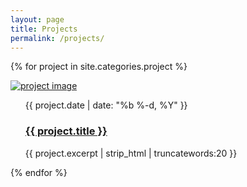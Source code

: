 ```yaml
---
layout: page
title: Projects
permalink: /projects/
---
```


<!-- **Photos and links coming soon, for now check out my github page for the following projects**

## Web Development
PhotoQ Website
Reaction Test

## Artificial Intellgence
StarcraftII AI Bot

## Game Development
Fruit Turtle <br>
Pyramid Escape <br>
WalkMan <br>

Checkout [my github](https://github.com/thomastran8) for more projects -->

{% for project in site.categories.project %}
<div class="post-ctn">
	<div>
		<a href="{{ project.url | prepend: site.baseurl }}" class="img-ctn post-image">
			<div class="img-wrap">
				<img src="{{ project.post-image }}" alt="project image">
			</div>
		</a>
	</div>
	<ul class="post-list">
		<time>{{ project.date | date: "%b %-d, %Y" }}</time>
		<h3><a href="{{ project.url | prepend: site.baseurl }}#disqus_thread">{{ project.title }}</a></h3>
		<p>{{ project.excerpt | strip_html | truncatewords:20 }}</p>
	</ul>
</div>
{% endfor %}